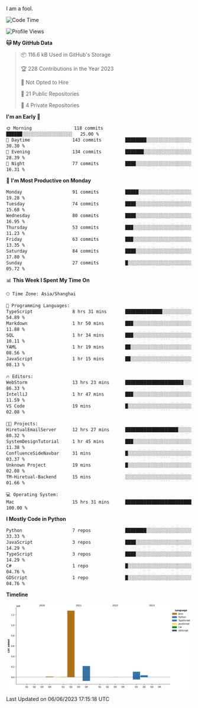I am a fool.

<!--START_SECTION:waka-->
![Code Time](http://img.shields.io/badge/Code%20Time-459%20hrs%2026%20mins-blue)

![Profile Views](http://img.shields.io/badge/Profile%20Views-0-blue)

**🐱 My GitHub Data** 

> 📦 116.6 kB Used in GitHub's Storage 
 > 
> 🏆 228 Contributions in the Year 2023
 > 
> 🚫 Not Opted to Hire
 > 
> 📜 21 Public Repositories 
 > 
> 🔑 4 Private Repositories 
 > 
**I'm an Early 🐤** 

```text
🌞 Morning                118 commits         ██████░░░░░░░░░░░░░░░░░░░   25.00 % 
🌆 Daytime                143 commits         ████████░░░░░░░░░░░░░░░░░   30.30 % 
🌃 Evening                134 commits         ███████░░░░░░░░░░░░░░░░░░   28.39 % 
🌙 Night                  77 commits          ████░░░░░░░░░░░░░░░░░░░░░   16.31 % 
```
📅 **I'm Most Productive on Monday** 

```text
Monday                   91 commits          █████░░░░░░░░░░░░░░░░░░░░   19.28 % 
Tuesday                  74 commits          ████░░░░░░░░░░░░░░░░░░░░░   15.68 % 
Wednesday                80 commits          ████░░░░░░░░░░░░░░░░░░░░░   16.95 % 
Thursday                 53 commits          ███░░░░░░░░░░░░░░░░░░░░░░   11.23 % 
Friday                   63 commits          ███░░░░░░░░░░░░░░░░░░░░░░   13.35 % 
Saturday                 84 commits          ████░░░░░░░░░░░░░░░░░░░░░   17.80 % 
Sunday                   27 commits          █░░░░░░░░░░░░░░░░░░░░░░░░   05.72 % 
```


📊 **This Week I Spent My Time On** 

```text
🕑︎ Time Zone: Asia/Shanghai

💬 Programming Languages: 
TypeScript               8 hrs 31 mins       ██████████████░░░░░░░░░░░   54.89 % 
Markdown                 1 hr 50 mins        ███░░░░░░░░░░░░░░░░░░░░░░   11.88 % 
SQL                      1 hr 34 mins        ███░░░░░░░░░░░░░░░░░░░░░░   10.11 % 
YAML                     1 hr 19 mins        ██░░░░░░░░░░░░░░░░░░░░░░░   08.56 % 
JavaScript               1 hr 15 mins        ██░░░░░░░░░░░░░░░░░░░░░░░   08.13 % 

🔥 Editors: 
WebStorm                 13 hrs 23 mins      ██████████████████████░░░   86.33 % 
IntelliJ                 1 hr 47 mins        ███░░░░░░░░░░░░░░░░░░░░░░   11.59 % 
VS Code                  19 mins             █░░░░░░░░░░░░░░░░░░░░░░░░   02.08 % 

🐱‍💻 Projects: 
HiretualEmailServer      12 hrs 27 mins      ████████████████████░░░░░   80.32 % 
SystemDesignTutorial     1 hr 45 mins        ███░░░░░░░░░░░░░░░░░░░░░░   11.38 % 
ConfluenceSideNavbar     31 mins             █░░░░░░░░░░░░░░░░░░░░░░░░   03.37 % 
Unknown Project          19 mins             █░░░░░░░░░░░░░░░░░░░░░░░░   02.08 % 
TM-Hiretual-Backend      15 mins             ░░░░░░░░░░░░░░░░░░░░░░░░░   01.66 % 

💻 Operating System: 
Mac                      15 hrs 31 mins      █████████████████████████   100.00 % 
```

**I Mostly Code in Python** 

```text
Python                   7 repos             ████████░░░░░░░░░░░░░░░░░   33.33 % 
JavaScript               3 repos             ████░░░░░░░░░░░░░░░░░░░░░   14.29 % 
TypeScript               3 repos             ████░░░░░░░░░░░░░░░░░░░░░   14.29 % 
C#                       1 repo              █░░░░░░░░░░░░░░░░░░░░░░░░   04.76 % 
GDScript                 1 repo              █░░░░░░░░░░░░░░░░░░░░░░░░   04.76 % 
```



**Timeline**

![Lines of Code chart](https://raw.githubusercontent.com/VeejaLiu/VeejaLiu/master/assets/bar_graph.png)


 Last Updated on 06/06/2023 17:15:18 UTC
<!--END_SECTION:waka-->
